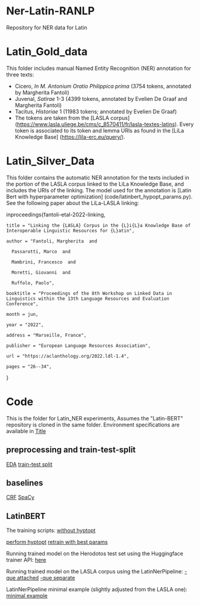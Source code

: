 # Ner-Latin-RANLP
Repository for NER data for Latin

# Latin_Gold_data

This folder includes manual Named Entity Recognition (NER) annotation for three texts:
- Cicero, _In M. Antonium Oratio Philippica prima_ (3754 tokens, annotated by Margherita Fantoli)
- Juvenal, _Satirae_ 1-3 (4399 tokens, annotated by Evelien De Graaf and Margherita Fantoli)
- Tacitus, _Historiae_ 1 (11983 tokens; annotated by Evelien De Graaf)
- The tokens are taken from the [LASLA corpus] (https://www.lasla.uliege.be/cms/c_8570411/fr/lasla-textes-latins).
Every token is associated to its token and lemma URIs as found in the [LiLa Knowledge Base] (https://lila-erc.eu/query/).

# Latin_Silver_Data

This folder contains the automatic NER annotation for the texts included in the portion of the LASLA corpus linked to the LiLa Knowledge Base, and includes the URIs of the linking. The model used for the annotation is [Latin Bert with hyperparameter optimization] (code/latinbert_hypopt_params.py).
See the following paper about the LiLa-LASLA linking:

inproceedings{fantoli-etal-2022-linking,

    title = "Linking the {LASLA} Corpus in the {L}i{L}a Knowledge Base of Interoperable Linguistic Resources for {L}atin",
    
    author = "Fantoli, Margherita  and
    
      Passarotti, Marco  and
      
      Mambrini, Francesco  and
      
      Moretti, Giovanni  and
      
      Ruffolo, Paolo",
      
    booktitle = "Proceedings of the 8th Workshop on Linked Data in Linguistics within the 13th Language Resources and Evaluation Conference",
    
    month = jun,
    
    year = "2022",
    
    address = "Marseille, France",
    
    publisher = "European Language Resources Association",
    
    url = "https://aclanthology.org/2022.ldl-1.4",
    
    pages = "26--34",
    
}

# Code
This is the folder for Latin_NER experiments, 
Assumes the "Latin-BERT" repository is cloned in the same folder.
Environment specifications are available in [Title](../../Gitlab/code_Latin_NER/environment/latin_ner_pipeline_env.yaml)

## preprocessing and train-test-split
[EDA](code/new_minimal_EDA.ipynb)
[train-test split](code/train_test_split2.ipynb)

## baselines

[CRF](code/CRF_TEST_Herodotos.ipynb)
[SpaCy](<code/Small SpaCy_Herodotos.ipynb>)

## LatinBERT
The training scripts:
[without hyptopt](code/latinbert_script_test.py) 

[perform hyptopt](code/script_hypopt_latin_bert.py) 
[retrain with best params](code/latinbert_hypopt_params.py)

Running trained model on the Herodotos test set using the Huggingface trainer API: [here](code/Latin_BERT_error_script.ipynb)

Running trained model on the LASLA corpus using the LatinNerPipeline:
[-que attached](code/run_on_lasla.py)
[-que separate](code/run_on_lasla_separate_words.py)


LatinNerPipeline minimal example (slightly adjusted from the LASLA one): [minimal example](<code/pipeline demo.ipynb>) 
